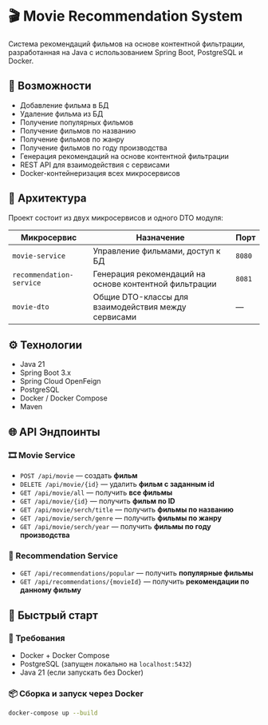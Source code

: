 # 🎬 Movie Recommendation System

Система рекомендаций фильмов на основе контентной фильтрации, разработанная на Java с использованием Spring Boot, PostgreSQL и Docker.

## 📌 Возможности

- Добавление фильма в БД
- Удаление фильма из БД
- Получение популярных фильмов
- Получение фильмов по названию
- Получение фильмов по жанру
- Получение фильмов по году производства
- Генерация рекомендаций на основе контентной фильтрации
- REST API для взаимодействия с сервисами
- Docker-контейнеризация всех микросервисов

## 🧱 Архитектура

Проект состоит из двух микросервисов и одного DTO модуля:

| Микросервис            | Назначение                                             | Порт     |
|------------------------|--------------------------------------------------------|----------|
| `movie-service`        | Управление фильмами, доступ к БД                       | `8080`   |
|`recommendation-service`| Генерация рекомендаций на основе контентной фильтрации | `8081`   |
| `movie-dto`            | Общие DTO-классы для взаимодействия между сервисами    | —        |

## ⚙️ Технологии

- Java 21
- Spring Boot 3.x
- Spring Cloud OpenFeign
- PostgreSQL
- Docker / Docker Compose
- Maven

## 🌐 API Эндпоинты

### 🎞 Movie Service

- `POST /api/movie` — создать **фильм**
- `DELETE /api/movie/{id}` — удалить **фильм с заданным id**
- `GET /api/movie/all` — получить **все фильмы**
- `GET /api/movie/{id}` — получить **фильм по ID**
- `GET /api/movie/serch/title` — получить **фильмы по названию**
- `GET /api/movie/serch/genre` — получить **фильмы по жанру**
- `GET /api/movie/serch/year` — получить **фильмы по году производства**

### 🤖 Recommendation Service

- `GET /api/recommendations/popular` — получить **популярные фильмы**
- `GET /api/recommendations/{movieId}` — получить **рекомендации по данному фильму**

## 🚀 Быстрый старт

### 🔧 Требования

- Docker + Docker Compose
- PostgreSQL (запущен локально на `localhost:5432`)
- Java 21 (если запускать без Docker)

### 📦 Сборка и запуск через Docker

```bash
docker-compose up --build
